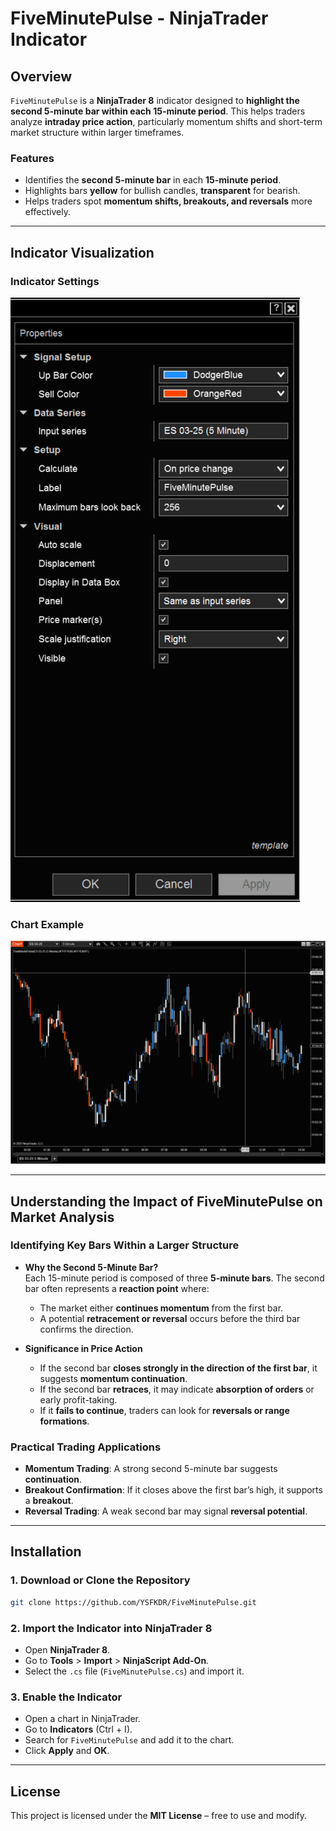 # FiveMinutePulse - NinjaTrader Indicator

## Overview
`FiveMinutePulse` is a **NinjaTrader 8** indicator designed to **highlight the second 5-minute bar within each 15-minute period**. This helps traders analyze **intraday price action**, particularly momentum shifts and short-term market structure within larger timeframes.

### Features
- Identifies the **second 5-minute bar** in each **15-minute period**.
- Highlights bars **yellow** for bullish candles, **transparent** for bearish.
- Helps traders spot **momentum shifts, breakouts, and reversals** more effectively.

---

## Indicator Visualization
### Indicator Settings
![Indicator Settings](images/FiveMinutePulse_Settings.png)

### Chart Example
![Chart Example](images/FiveMinutePulse_Chart.png)

---

## Understanding the Impact of FiveMinutePulse on Market Analysis
### Identifying Key Bars Within a Larger Structure
- **Why the Second 5-Minute Bar?**  
  Each 15-minute period is composed of three **5-minute bars**. The second bar often represents a **reaction point** where:
  - The market either **continues momentum** from the first bar.
  - A potential **retracement or reversal** occurs before the third bar confirms the direction.

- **Significance in Price Action**  
  - If the second bar **closes strongly in the direction of the first bar**, it suggests **momentum continuation**.
  - If the second bar **retraces**, it may indicate **absorption of orders** or early profit-taking.
  - If it **fails to continue**, traders can look for **reversals or range formations**.

### Practical Trading Applications
- **Momentum Trading**: A strong second 5-minute bar suggests **continuation**.
- **Breakout Confirmation**: If it closes above the first bar’s high, it supports a **breakout**.
- **Reversal Trading**: A weak second bar may signal **reversal potential**.

---

## Installation
### 1. Download or Clone the Repository
```sh
git clone https://github.com/YSFKDR/FiveMinutePulse.git
```

### 2. Import the Indicator into NinjaTrader 8
- Open **NinjaTrader 8**.
- Go to **Tools** > **Import** > **NinjaScript Add-On**.
- Select the `.cs` file (`FiveMinutePulse.cs`) and import it.

### 3. Enable the Indicator
- Open a chart in NinjaTrader.
- Go to **Indicators** (Ctrl + I).
- Search for `FiveMinutePulse` and add it to the chart.
- Click **Apply** and **OK**.

---

## License
This project is licensed under the **MIT License** – free to use and modify.
